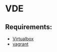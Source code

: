 # VDE

## Requirements:

* [Virtualbox](https://www.virtualbox.org/wiki/Downloads)
* [vagrant](http://vagrantup.com/)
